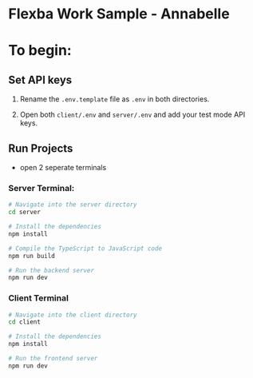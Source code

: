 # Flexba Work Sample - Annabelle

# To begin:

## Set API keys

1. Rename the `.env.template` file as `.env` in both directories.

2. Open both `client/.env` and `server/.env` and add your test mode API keys.

## Run Projects

- open 2 seperate terminals

### Server Terminal:

```bash
# Navigate into the server directory
cd server

# Install the dependencies
npm install

# Compile the TypeScript to JavaScript code
npm run build

# Run the backend server
npm run dev
```

### Client Terminal

```bash
# Navigate into the client directory
cd client

# Install the dependencies
npm install

# Run the frontend server
npm run dev
```
